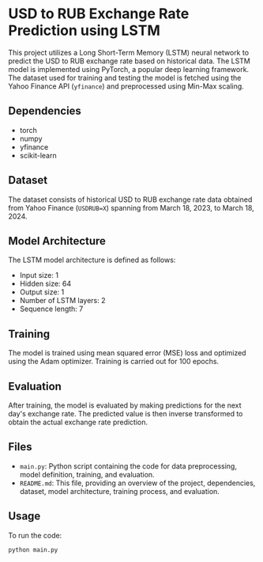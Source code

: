# USD to RUB Exchange Rate Prediction using LSTM

This project utilizes a Long Short-Term Memory (LSTM) neural network to predict the USD to RUB exchange rate based on historical data. The LSTM model is implemented using PyTorch, a popular deep learning framework. The dataset used for training and testing the model is fetched using the Yahoo Finance API (`yfinance`) and preprocessed using Min-Max scaling.

## Dependencies
- torch
- numpy
- yfinance
- scikit-learn

## Dataset
The dataset consists of historical USD to RUB exchange rate data obtained from Yahoo Finance (`USDRUB=X`) spanning from March 18, 2023, to March 18, 2024.

## Model Architecture
The LSTM model architecture is defined as follows:
- Input size: 1
- Hidden size: 64
- Output size: 1
- Number of LSTM layers: 2
- Sequence length: 7

## Training
The model is trained using mean squared error (MSE) loss and optimized using the Adam optimizer. Training is carried out for 100 epochs.

## Evaluation
After training, the model is evaluated by making predictions for the next day's exchange rate. The predicted value is then inverse transformed to obtain the actual exchange rate prediction.

## Files
- `main.py`: Python script containing the code for data preprocessing, model definition, training, and evaluation.
- `README.md`: This file, providing an overview of the project, dependencies, dataset, model architecture, training process, and evaluation.

## Usage
To run the code:
```bash
python main.py
